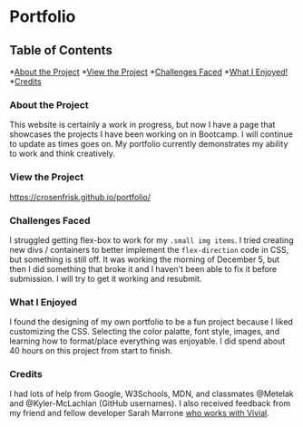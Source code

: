 # Portfolio

## Table of Contents
*[About the Project](About-the-Project)
*[View the Project](View-The-Project)
*[Challenges Faced](#Challenges-Faced)
*[What I Enjoyed!](#What-I-Enjoyed)
*[Credits](Credits)

### About the Project
This website is certainly a work in progress, but now I have a page that showcases the projects I have been working on in Bootcamp. I will continue to update as times goes on. My portfolio currently demonstrates my ability to work and think creatively.

### View the Project

https://crosenfrisk.github.io/portfolio/

### Challenges Faced

I struggled getting flex-box to work for my `.small img items`. I tried creating new divs / containers to better implement the `flex-direction` code in CSS, but something is still off. It was working the morning of December 5, but then I did something that broke it and I haven't been able to fix it before submission. I will try to get it working and resubmit.

### What I Enjoyed

I found the designing of my own portfolio to be a fun project because I liked customizing the CSS. Selecting the color palatte, font style, images, and learning how to format/place everything was enjoyable. I did spend about 40 hours on this project from start to finish.

### Credits

I had lots of help from Google, W3Schools, MDN, and classmates @Metelak and @Kyler-McLachlan (GitHub usernames). I also received feedback from my friend and fellow developer Sarah Marrone [who works with Vivial](https://www.linkedin.com/in/sarahmarrone/).
